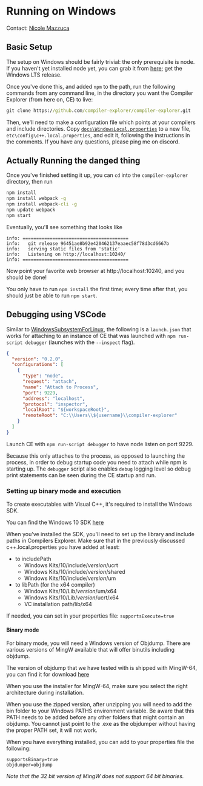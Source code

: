 # Running on Windows

Contact: [Nicole Mazzuca](https://github.com/ubsan)

## Basic Setup

The setup on Windows should be fairly trivial: the only prerequisite is node. If you haven't yet installed node yet, you
can grab it from [here](https://nodejs.org/en/); get the Windows LTS release.

Once you've done this, and added `npm` to the path, run the following commands from any command line, in the directory
you want the Compiler Explorer (from here on, CE) to live:

```bat
git clone https://github.com/compiler-explorer/compiler-explorer.git
```

Then, we'll need to make a configuration file which points at your compilers and include directories. Copy
[`docs\WindowsLocal.properties`](https://github.com/compiler-explorer/compiler-explorer/blob/main/docs/WindowsLocal.properties)
to a new file, `etc\config\c++.local.properties`, and edit it, following the instructions in the comments. If you have
any questions, please ping me on discord.

## Actually Running the danged thing

Once you've finished setting it up, you can `cd` into the `compiler-explorer` directory, then run

```bat
npm install
npm install webpack -g
npm install webpack-cli -g
npm update webpack
npm start
```

Eventually, you'll see something that looks like

```
info: =======================================
info:   git release 96451ae8b92e420462137eaaec58f78d3cd6667b
info:   serving static files from 'static'
info:   Listening on http://localhost:10240/
info: =======================================
```

Now point your favorite web browser at http://localhost:10240, and you should be done!

You only have to run `npm install` the first time; every time after that, you should just be able to run `npm start`.

## Debugging using VSCode

Similar to [WindowsSubsystemForLinux](WindowsSubsystemForLinux.md), the following is a `launch.json` that works for
attaching to an instance of CE that was launched with `npm run-script debugger` (launches with the `--inspect` flag).

```json
{
  "version": "0.2.0",
  "configurations": [
    {
      "type": "node",
      "request": "attach",
      "name": "Attach to Process",
      "port": 9229,
      "address": "localhost",
      "protocol": "inspector",
      "localRoot": "${workspaceRoot}",
      "remoteRoot": "C:\\Users\\${username}\\compiler-explorer"
    }
  ]
}
```

Launch CE with `npm run-script debugger` to have node listen on port 9229.

Because this only attaches to the process, as opposed to launching the process, in order to debug startup code you need
to attach while npm is starting up. The `debugger` script also enables `debug` logging level so debug print statements
can be seen during the CE startup and run.

### Setting up binary mode and execution

To create executables with Visual C++, it's required to install the Windows SDK.

You can find the Windows 10 SDK [here](https://developer.microsoft.com/en-US/windows/downloads/windows-10-sdk)

When you've installed the SDK, you'll need to set up the library and include paths in Compilers Explorer. Make sure that
in the previously discussed c++.local.properties you have added at least:

- to includePath
  - Windows Kits/10/include/_version_/ucrt
  - Windows Kits/10/include/_version_/shared
  - Windows Kits/10/include/_version_/um
- to libPath (for the x64 compiler)
  - Windows Kits/10/Lib/_version_/um/x64
  - Windows Kits/10/Lib/_version_/ucrt/x64
  - VC installation path/lib/x64

If needed, you can set in your properties file: `supportsExecute=true`

#### Binary mode

For binary mode, you will need a Windows version of Objdump. There are various versions of MingW available that will
offer binutils including objdump.

The version of objdump that we have tested with is shipped with MingW-64, you can find it for download
[here](https://sourceforge.net/projects/mingw-w64/)

When you use the installer for MingW-64, make sure you select the right architecture during installation.

When you use the zipped version, after unzipping you will need to add the bin folder to your Windows PATHS environment
variable. Be aware that this PATH needs to be added before any other folders that might contain an objdump. You cannot
just point to the .exe as the objdumper without having the proper PATH set, it will not work.

When you have everything installed, you can add to your properties file the following:

```
supportsBinary=true
objdumper=objdump
```

_Note that the 32 bit version of MingW does not support 64 bit binaries._
